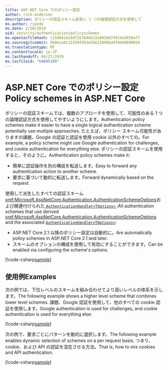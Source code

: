 ```yaml
---
title: ASP.NET Core でのポリシー設定
author: rick-anderson
description: ポリシーの認証スキーム容易に 1 つの論理認証方式を使用して
ms.author: riande
ms.date: 2/28/2019
uid: security/authentication/policyschemes
ms.openlocfilehash: c310b61e14df2b7846e32a602bb75914a5850aff
ms.sourcegitcommit: 5b0eca8c21550f95de3bb21096bd4fd4d9098026
ms.translationtype: MT
ms.contentlocale: ja-JP
ms.lasthandoff: 04/27/2019
ms.locfileid: "64895199"
---
```

# <a name="policy-schemes-in-aspnet-core"></a><span data-ttu-id="5eb34-103">ASP.NET Core でのポリシー設定</span><span class="sxs-lookup"><span data-stu-id="5eb34-103">Policy schemes in ASP.NET Core</span></span>

<span data-ttu-id="5eb34-104">ポリシーの認証スキームでは、複数のアプローチを使用して、可能性のある 1 つの論理認証方式を使用してやすいようにします。</span><span class="sxs-lookup"><span data-stu-id="5eb34-104">Authentication policy schemes make it easier to have a single logical authentication scheme potentially use multiple approaches.</span></span> <span data-ttu-id="5eb34-105">たとえば、ポリシー スキーム可能性がありますの課題、Google の認証と認証を使用 cookie 以外のすべての。</span><span class="sxs-lookup"><span data-stu-id="5eb34-105">For example, a policy scheme might use Google authentication for challenges, and cookie authentication for everything else.</span></span> <span data-ttu-id="5eb34-106">ポリシーの認証スキームを使用すると、そのように。</span><span class="sxs-lookup"><span data-stu-id="5eb34-106">Authentication policy schemes make it:</span></span>

* <span data-ttu-id="5eb34-107">簡単に認証操作を別の構成を転送します。</span><span class="sxs-lookup"><span data-stu-id="5eb34-107">Easy to forward any authentication action to another scheme.</span></span>
* <span data-ttu-id="5eb34-108">要求に基づいて動的に転送します。</span><span class="sxs-lookup"><span data-stu-id="5eb34-108">Forward dynamically based on the request.</span></span>

<span data-ttu-id="5eb34-109">使用して派生したすべての認証スキーム<xref:Microsoft.AspNetCore.Authentication.AuthenticationSchemeOptions>および関連付けられた[ `AuthenticationHandler<TOptions>` ](/dotnet/api/microsoft.aspnetcore.authentication.authenticationhandler-1):</span><span class="sxs-lookup"><span data-stu-id="5eb34-109">All authentication schemes that use derived <xref:Microsoft.AspNetCore.Authentication.AuthenticationSchemeOptions> and the associated [`AuthenticationHandler<TOptions>`](/dotnet/api/microsoft.aspnetcore.authentication.authenticationhandler-1):</span></span>

* <span data-ttu-id="5eb34-110">ASP.NET Core 2.1 以降のポリシー設定は自動的に。</span><span class="sxs-lookup"><span data-stu-id="5eb34-110">Are automatically policy schemes in ASP.NET Core 2.1 and later.</span></span>
* <span data-ttu-id="5eb34-111">スキームのオプションの構成を使用して有効にすることができます。</span><span class="sxs-lookup"><span data-stu-id="5eb34-111">Can be enabled via configuring the scheme's options.</span></span>

[!code-csharp[sample](policyschemes/samples/AuthenticationSchemeOptions.cs?name=snippet)]

## <a name="examples"></a><span data-ttu-id="5eb34-112">使用例</span><span class="sxs-lookup"><span data-stu-id="5eb34-112">Examples</span></span>

<span data-ttu-id="5eb34-113">次の例では、下位レベルのスキームを組み合わせてより高いレベルの体系を示します。</span><span class="sxs-lookup"><span data-stu-id="5eb34-113">The following example shows a higher level scheme that combines lower level schemes.</span></span> <span data-ttu-id="5eb34-114">課題、Google 認証を使用して、他のすべての cookie 認証を使用します。</span><span class="sxs-lookup"><span data-stu-id="5eb34-114">Google authentication is used for challenges, and cookie authentication is used for everything else:</span></span>

[!code-csharp[sample](policyschemes/samples/Startup.cs?name=snippet1)]

<span data-ttu-id="5eb34-115">次の例で、要求ごとにパターンを動的に選択します。</span><span class="sxs-lookup"><span data-stu-id="5eb34-115">The following example enables dynamic selection of schemes on a per request basis.</span></span> <span data-ttu-id="5eb34-116">つまり、cookie、および API の認証を混在させる方法。</span><span class="sxs-lookup"><span data-stu-id="5eb34-116">That is, how to mix cookies and API authentication.</span></span>

 <!-- REVIEW, missing If set in public Func<HttpContext, string> ForwardDefaultSelector -->

[!code-csharp[sample](policyschemes/samples/Startup.cs?name=snippet2)]
